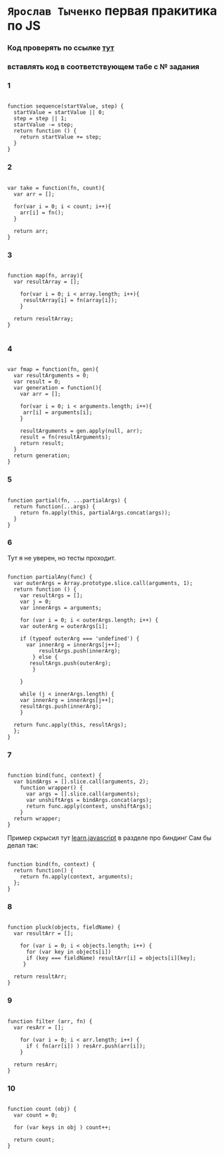 `Ярослав Тыченко` первая пракитика по JS
=========================
### Код проверять по ссылке [тут](http://dkab.github.io/jasmine-tests/)
### вставлять код в соответствующем табе с № задания


### 1
```

function sequence(startValue, step) {
  startValue = startValue || 0;
  step = step || 1;
  startValue -= step;
  return function () {   
    return startValue += step;
  }
}

```

### 2
```

var take = function(fn, count){
  var arr = [];

  for(var i = 0; i < count; i++){
    arr[i] = fn();
  }

  return arr;
}

```

### 3
```

function map(fn, array){
  var resultArray = [];

    for(var i = 0; i < array.length; i++){
     resultArray[i] = fn(array[i]);
    }

  return resultArray;
}


```

### 4
```

var fmap = function(fn, gen){
  var resultArguments = 0;
  var result = 0;
  var generation = function(){
    var arr = [];

    for(var i = 0; i < arguments.length; i++){
     arr[i] = arguments[i];
    }

    resultArguments = gen.apply(null, arr);
    result = fn(resultArguments);
    return result;
  }
  return generation;
}

```

### 5
```

function partial(fn, ...partialArgs) {
  return function(...args) {
    return fn.apply(this, partialArgs.concat(args));
  }
}

```

### 6 
Тут я не уверен, но тесты проходит.
```

function partialAny(func) {
  var outerArgs = Array.prototype.slice.call(arguments, 1);  
  return function () {
    var resultArgs = [];
    var j = 0;
    var innerArgs = arguments;

    for (var i = 0; i < outerArgs.length; i++) {
	var outerArg = outerArgs[i];

	if (typeof outerArg === 'undefined') {
	  var innerArg = innerArgs[j++];
          resultArgs.push(innerArg);
        } else {
	   resultArgs.push(outerArg);
        }

    }

    while (j < innerArgs.length) {
	var innerArg = innerArgs[j++];
	resultArgs.push(innerArg);
    }

  return func.apply(this, resultArgs);
  };
}

```

### 7
```

function bind(func, context) {
  var bindArgs = [].slice.call(arguments, 2); 
    function wrapper() {                        
      var args = [].slice.call(arguments);
      var unshiftArgs = bindArgs.concat(args);  
      return func.apply(context, unshiftArgs);  
    }
  return wrapper;
}

```
Пример скрысил тут [learn.javascript](https://learn.javascript.ru/bind) в разделе про биндинг 
Сам бы делал так:

```

function bind(fn, context) {
  return function() {
    return fn.apply(context, arguments);
  };
}

```

### 8
```

function pluck(objects, fieldName) {
  var resultArr = [];

    for (var i = 0; i < objects.length; i++) {
      for (var key in objects[i])
      if (key === fieldName) resultArr[i] = objects[i][key]; 
     }
 
  return resultArr;
}

```

### 9
```

function filter (arr, fn) {
  var resArr = [];

    for (var i = 0; i < arr.length; i++) {
      if ( fn(arr[i]) ) resArr.push(arr[i]);
    }

  return resArr;
}

```

### 10 
```

function count (obj) {
  var count = 0; 

  for (var keys in obj ) count++;

  return count;
}

```
